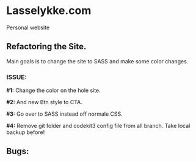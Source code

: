 # Lasselykke.com
Personal website


## Refactoring the Site. 
Main goals is to change the site to SASS and make some color changes. 

### ISSUE: 
**#1:**
Change the color on the hole site. 

**#2:** 
And new Btn style to CTA. 

**#3:** 
Go over to SASS instead off normale CSS. 

**#4:** 
Remove git folder and codekit3 config file from all branch.
Take local backup before! 

## Bugs:

